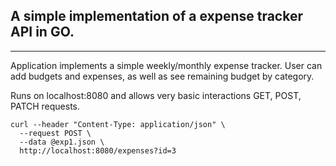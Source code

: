 ## A simple implementation of a expense tracker API in GO.
---

Application implements a simple weekly/monthly expense tracker. User can add budgets and expenses, as well as see remaining budget by category.  


Runs on localhost:8080 and allows very basic interactions GET, POST, PATCH requests.

```
curl --header "Content-Type: application/json" \
  --request POST \
  --data @exp1.json \
  http://localhost:8080/expenses?id=3
```
